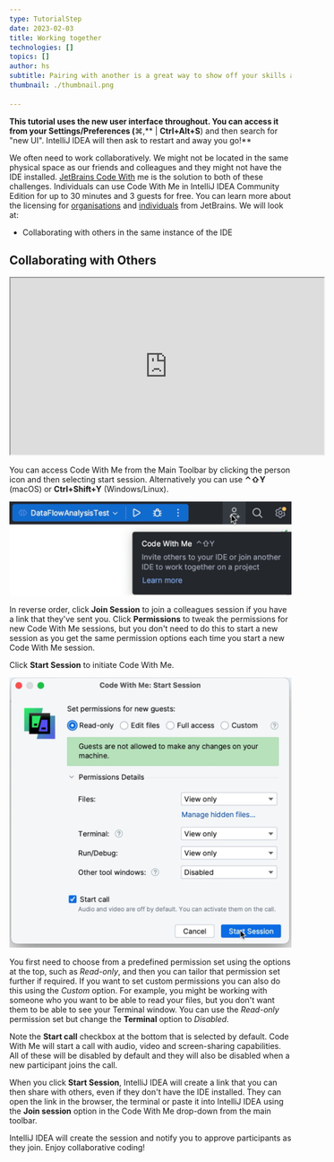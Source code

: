 ```yaml
---
type: TutorialStep
date: 2023-02-03
title: Working together
technologies: []
topics: []
author: hs
subtitle: Pairing with another is a great way to show off your skills and help others be awesome
thumbnail: ./thumbnail.png

---
```


**This tutorial uses the new user interface throughout. You can access it from your Settings/Preferences (**⌘,** | **Ctrl+Alt+S**) and then search for "new UI". IntelliJ IDEA will then ask to restart and away you go!**

We often need to work collaboratively. We might not be located in the same physical space as our friends and colleagues and they might not have the IDE installed. [JetBrains Code With](https://www.jetbrains.com/code-with-me/) me is the solution to both of these challenges. Individuals can use Code With Me in IntelliJ IDEA Community Edition for up to 30 minutes and 3 guests for free. You can learn more about the licensing for [organisations](https://www.jetbrains.com/code-with-me/buy/#commercial) and [individuals](https://www.jetbrains.com/code-with-me/buy/#personal) from JetBrains. We will look at:

- Collaborating with others in the same instance of the IDE

## Collaborating with Others

<iframe width="560" height="315" src="https://www.youtube.com/embed/xaJ_nJJ-NX8" >
</iframe>

You can access Code With Me from the Main Toolbar by clicking the person icon and then selecting start session. Alternatively you can use **⌃⇧Y** (macOS) or **Ctrl+Shift+Y** (Windows/Linux). 

![main-toolbar-cwm.png](main-toolbar-cwm.png)

In reverse order, click **Join Session** to join a colleagues session if you have a link that they've sent you. Click **Permissions** to tweak the permissions for new Code With Me sessions, but you don't need to do this to start a new session as you get the same permission options each time you start a new Code With Me session.

Click **Start Session** to initiate Code With Me. 

![code-with-me-start-session.png](code-with-me-start-session.png)

You first need to choose from a predefined permission set using the options at the top, such as _Read-only_, and then you can tailor that permission set further if required. If you want to set custom permissions you can also do this using the _Custom_ option. For example, you might be working with someone who you want to be able to read your files, but you don't want them to be able to see your Terminal window. You can use the _Read-only_ permission set but change the **Terminal** option to _Disabled_.

Note the **Start call** checkbox at the bottom that is selected by default. Code With Me will start a call with audio, video and screen-sharing capabilities. All of these will be disabled by default and they will also be disabled when a new participant joins the call. 

When you click **Start Session**, IntelliJ IDEA will create a link that you can then share with others, even if they don't have the IDE installed. They can open the link in the browser, the terminal or paste it into IntelliJ IDEA using the **Join session** option in the Code With Me drop-down from the main toolbar. 

IntelliJ IDEA will create the session and notify you to approve participants as they join. Enjoy collaborative coding!